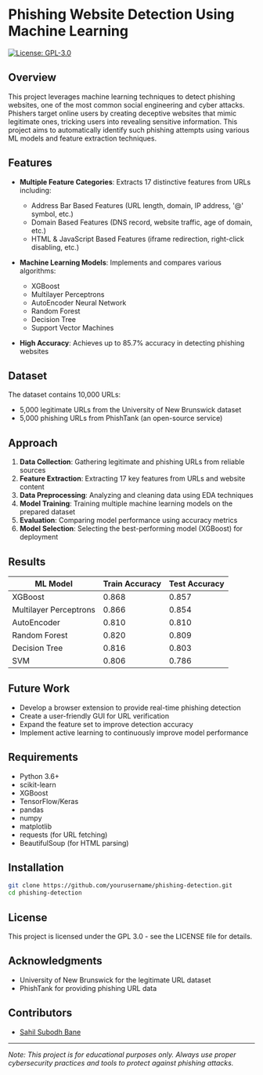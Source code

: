 # Phishing Website Detection Using Machine Learning

[![License: GPL-3.0](https://img.shields.io/badge/License-GPL%203.0-blue.svg)](https://www.gnu.org/licenses/gpl-3.0)

## Overview

This project leverages machine learning techniques to detect phishing websites, one of the most common social engineering and cyber attacks. Phishers target online users by creating deceptive websites that mimic legitimate ones, tricking users into revealing sensitive information. This project aims to automatically identify such phishing attempts using various ML models and feature extraction techniques.

## Features

- **Multiple Feature Categories**: Extracts 17 distinctive features from URLs including:
  - Address Bar Based Features (URL length, domain, IP address, '@' symbol, etc.)
  - Domain Based Features (DNS record, website traffic, age of domain, etc.)
  - HTML & JavaScript Based Features (iframe redirection, right-click disabling, etc.)

- **Machine Learning Models**: Implements and compares various algorithms:
  - XGBoost
  - Multilayer Perceptrons
  - AutoEncoder Neural Network
  - Random Forest
  - Decision Tree
  - Support Vector Machines

- **High Accuracy**: Achieves up to 85.7% accuracy in detecting phishing websites

## Dataset

The dataset contains 10,000 URLs:
- 5,000 legitimate URLs from the University of New Brunswick dataset
- 5,000 phishing URLs from PhishTank (an open-source service)

## Approach

1. **Data Collection**: Gathering legitimate and phishing URLs from reliable sources
2. **Feature Extraction**: Extracting 17 key features from URLs and website content
3. **Data Preprocessing**: Analyzing and cleaning data using EDA techniques
4. **Model Training**: Training multiple machine learning models on the prepared dataset
5. **Evaluation**: Comparing model performance using accuracy metrics
6. **Model Selection**: Selecting the best-performing model (XGBoost) for deployment

## Results

| ML Model | Train Accuracy | Test Accuracy |
|----------|----------------|---------------|
| XGBoost | 0.868 | 0.857 |
| Multilayer Perceptrons | 0.866 | 0.854 |
| AutoEncoder | 0.810 | 0.810 |
| Random Forest | 0.820 | 0.809 |
| Decision Tree | 0.816 | 0.803 |
| SVM | 0.806 | 0.786 |

## Future Work

- Develop a browser extension to provide real-time phishing detection
- Create a user-friendly GUI for URL verification
- Expand the feature set to improve detection accuracy
- Implement active learning to continuously improve model performance

## Requirements

- Python 3.6+
- scikit-learn
- XGBoost
- TensorFlow/Keras
- pandas
- numpy
- matplotlib
- requests (for URL fetching)
- BeautifulSoup (for HTML parsing)

## Installation

```bash
git clone https://github.com/yourusername/phishing-detection.git
cd phishing-detection
```


## License

This project is licensed under the GPL 3.0 - see the LICENSE file for details.

## Acknowledgments

- University of New Brunswick for the legitimate URL dataset
- PhishTank for providing phishing URL data

## Contributors

- [Sahil Subodh Bane](https://github.com/SahilBane2002)

---

*Note: This project is for educational purposes only. Always use proper cybersecurity practices and tools to protect against phishing attacks.*
